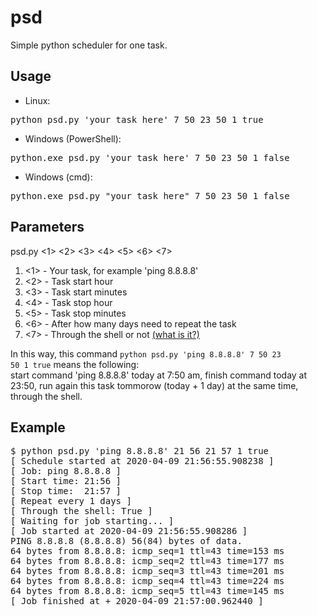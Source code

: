 # psd
Simple python scheduler for one task.

Usage
-----
- Linux:
<pre>python psd.py 'your task here' 7 50 23 50 1 true</pre>
- Windows (PowerShell):
<pre>python.exe psd.py 'your task here' 7 50 23 50 1 false</pre>
- Windows (cmd):
<pre>python.exe psd.py "your task here" 7 50 23 50 1 false</pre>

Parameters
----------
psd.py <1> <2> <3> <4> <5> <6> <7>
1) <1> - Your task, for example 'ping 8.8.8.8'
2) <2> - Task start hour
3) <3> - Task start minutes
4) <4> - Task stop hour
5) <5> - Task stop minutes
6) <6> - After how many days need to repeat the task
7) <7> - Through the shell or not [(what is it?)](https://docs.python.org/3/library/subprocess.html#frequently-used-arguments)

In this way, this command <code>python psd.py 'ping 8.8.8.8' 7 50 23 50 1 true</code> means the following:</br>
start command 'ping 8.8.8.8' today at 7:50 am, finish command today at 23:50, run again this task tommorow (today + 1 day) at the same time, through the shell. 

Example
-------
<pre>
$ python psd.py 'ping 8.8.8.8' 21 56 21 57 1 true   
[ Schedule started at 2020-04-09 21:56:55.908238 ]
[ Job: ping 8.8.8.8 ]
[ Start time: 21:56 ]
[ Stop time:  21:57 ]
[ Repeat every 1 days ]
[ Through the shell: True ]
[ Waiting for job starting... ]
[ Job started at 2020-04-09 21:56:55.908286 ]
PING 8.8.8.8 (8.8.8.8) 56(84) bytes of data.
64 bytes from 8.8.8.8: icmp_seq=1 ttl=43 time=153 ms
64 bytes from 8.8.8.8: icmp_seq=2 ttl=43 time=177 ms
64 bytes from 8.8.8.8: icmp_seq=3 ttl=43 time=201 ms
64 bytes from 8.8.8.8: icmp_seq=4 ttl=43 time=224 ms
64 bytes from 8.8.8.8: icmp_seq=5 ttl=43 time=145 ms
[ Job finished at + 2020-04-09 21:57:00.962440 ]
</pre>
